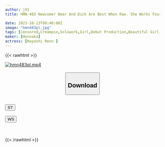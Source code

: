 ```yaml
---
author: j91
title: HMN-483 Newcomer Beer And Dick Are Best When Raw. She Works Four Days A Week At A Chain Bar That Is Rumored To Look A Bit Like Taira Pear. A Small And Cute Smiling Part-time JD Beautiful Girl Makes Her Creampie AV Debut! ! Leon Ayumi

date: 2023-10-13T00:40:00Z
image: "hmn483pl.jpg"
tags: [Censored,Creampie,Solowork,Girl,Debut Production,Beautiful Girl,Facials,Mini	]
maker: [Honnaka]
actress: [Hayashi Reon ]
---
```



{{< rawhtml >}}

<div class="video" data-videoid="vpVR6VOqrYc4qQ9">
    <a href="javascript:;">
        <img src="https://my.j91.asia/posts/hmn483pl/hmn483pl.jpg" width="WIDTH" height="HEIGHT" alt="hmn483pl.mp4" loading="lazy">
    </a>
</div>

<script type="text/javascript" src="https://j91.asia/asset/on-demand-st.js"></script>

<br>
  <link rel="stylesheet" href="https://j91.asia/asset/bs5.css">
  
  <center>
  <button class="btn btn-primary" type="button" data-bs-toggle="collapse" data-bs-target=".multi-collapse" aria-expanded="false" aria-controls="multiCollapseExample1 multiCollapseExample2"><h2>Download</h2></button></center>
</p>
<div class="row">
  <div class="col">
    <div class="collapse multi-collapse" id="multiCollapseExample1">
      <div class="card card-body">
	      	      <br>
<div class="buttons">  
<a href="https://streamtape.to/v/vpVR6VOqrYc4qQ9"><button class="btn-hover color-3"><i class="fa fa-download"></i> ST</button></a></div>
    </div>
  </div>
</div>
  <div class="col">
    <div class="collapse multi-collapse" id="multiCollapseExample2">
      <div class="card card-body">
	      <br>
<div class="buttons">
    <a href="https://wolfstream.tv/nxvsegcqru0l"><button class="btn-hover color-9"><i class="fa fa-download"></i> WS</button></a></div>
<br><br>
      </div>
    </div>
  </div>
</div>

{{< /rawhtml >}}
